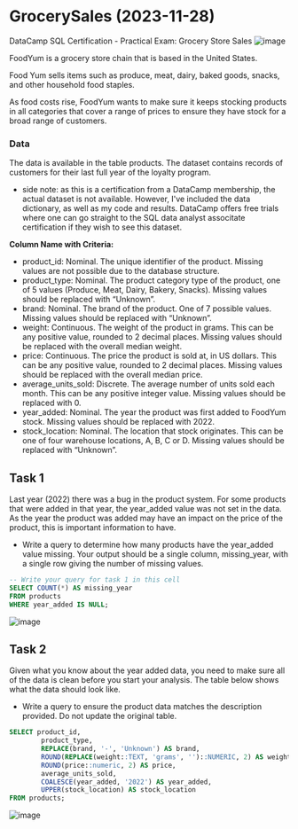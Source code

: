 # GrocerySales (2023-11-28)
DataCamp SQL Certification - Practical Exam: Grocery Store Sales
![image](https://github.com/user-attachments/assets/f30cc661-943a-44de-b70b-c0a01adf7eb0)

FoodYum is a grocery store chain that is based in the United States.

Food Yum sells items such as produce, meat, dairy, baked goods, snacks, and other household food staples.

As food costs rise, FoodYum wants to make sure it keeps stocking products in all categories that cover a range of prices to ensure they have stock for a broad range of customers.

### Data
The data is available in the table products.  The dataset contains records of customers for their last full year of the loyalty program.
-  side note: as this is a certification from a DataCamp membership, the actual dataset is not available.  However, I've included the data dictionary, as well as my code and results.  DataCamp offers free trials where one can go straight to the SQL data analyst associtate certification if they wish to see this dataset.

**Column Name	with Criteria:**
-  product_id:	Nominal. The unique identifier of the product.  Missing values are not possible due to the database structure.
-  product_type:	Nominal. The product category type of the product, one of 5 values (Produce, Meat, Dairy, Bakery, Snacks).  Missing values should be replaced with “Unknown”.
-  brand:	Nominal. The brand of the product. One of 7 possible values.  Missing values should be replaced with “Unknown”.
- weight:	Continuous. The weight of the product in grams. This can be any positive value, rounded to 2 decimal places.  Missing values should be replaced with the overall median weight.
- price:	Continuous. The price the product is sold at, in US dollars. This can be any positive value, rounded to 2 decimal places.  Missing values should be replaced with the overall median price.
- average_units_sold:	Discrete. The average number of units sold each month. This can be any positive integer value.  Missing values should be replaced with 0.
- year_added:	Nominal. The year the product was first added to FoodYum stock.  Missing values should be replaced with 2022.
- stock_location:	Nominal. The location that stock originates. This can be one of four warehouse locations, A, B, C or D.  Missing values should be replaced with “Unknown”.

## Task 1
Last year (2022) there was a bug in the product system. For some products that were added in that year, the year_added value was not set in the data. As the year the product was added may have an impact on the price of the product, this is important information to have.
-  Write a query to determine how many products have the year_added value missing. Your output should be a single column, missing_year, with a single row giving the number of missing values.
```SQL
-- Write your query for task 1 in this cell
SELECT COUNT(*) AS missing_year
FROM products
WHERE year_added IS NULL;
```
![image](https://github.com/user-attachments/assets/2d8c80ad-d16c-460f-b8f4-c5f16bb9436b)

## Task 2
Given what you know about the year added data, you need to make sure all of the data is clean before you start your analysis. The table below shows what the data should look like.
- Write a query to ensure the product data matches the description provided. Do not update the original table.
```SQL
SELECT product_id, 
		product_type,
		REPLACE(brand, '-', 'Unknown') AS brand,
		ROUND(REPLACE(weight::TEXT, 'grams', '')::NUMERIC, 2) AS weight,
		ROUND(price::numeric, 2) AS price,
		average_units_sold,
		COALESCE(year_added, '2022') AS year_added,
		UPPER(stock_location) AS stock_location
FROM products;
```
![image](https://github.com/user-attachments/assets/9c043a14-9a9f-4036-b31a-6a619bffcf1c)

